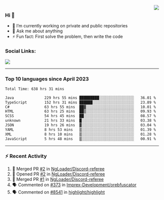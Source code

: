 <!--
<a href="https://wuffy.eu">
  <img align="right" src="https://github.com/ngloader/ngloader/blob/devcard/devcard.png" height="410" width="300" alt="NgLoader's Dev Card"/>
</a>
-->

<a href="https://wuffy.eu">
  <img align="right" src="https://github-readme-stats.vercel.app/api?username=ngloader&count_private=true&include_all_commits=true&show_icons=true&hide_rank=true&theme=dracula" />
</a>

### Hi 👋
- 🔭 I’m currently working on private and public repositories
- 💬 Ask me about anything
- ⚡ Fun fact: First solve the problem, then write the code

### Social Links:
<a href="https://discord.gg/jUtRU5Q">
  <img src="https://dcbadge.limes.pink/api/shield/128286216708685824?style=flat&theme=clean&compact=true" />
</a>

<!--
---

<div>
  <img src="https://github-readme-stats.vercel.app/api/wakatime?username=NgLoader&api_domain=wakapi.wuffy.dev&bg_color=282a36&title_color=ff6e96&icon_color=2F855A&text_color=ffffff&custom_title=Week%20Stats&layout=compact" />
</div>

---

<div>
  <img height="170" align="left" src="https://github-readme-stats.vercel.app/api?username=ngloader&count_private=true&include_all_commits=true&show_icons=true&theme=dracula" />
  <img src="https://github-readme-stats.vercel.app/api/top-langs/?username=ngloader&layout=compact&theme=dracula" />
</div>

---

<a href="https://github.com/ryo-ma/github-profile-trophy">
  <img width=800 src="https://github-profile-trophy.vercel.app/?username=ngloader&column=8&theme=dracula&no-frame=true"/>
</a>
-->

---

### Top 10 languages since April 2023

<!--START_SECTION:waka-->

```txt
Total Time: 638 hrs 31 mins

Java              229 hrs 55 mins █████████░░░░░░░░░░░░░░░░   36.01 %
TypeScript        152 hrs 31 mins ██████░░░░░░░░░░░░░░░░░░░   23.89 %
C#                63 hrs 55 mins  ██▓░░░░░░░░░░░░░░░░░░░░░░   10.01 %
HTML              63 hrs 25 mins  ██▒░░░░░░░░░░░░░░░░░░░░░░   09.93 %
SCSS              54 hrs 45 mins  ██░░░░░░░░░░░░░░░░░░░░░░░   08.57 %
unknown           21 hrs 33 mins  █░░░░░░░░░░░░░░░░░░░░░░░░   03.38 %
JSON              19 hrs 26 mins  ▓░░░░░░░░░░░░░░░░░░░░░░░░   03.04 %
YAML              8 hrs 53 mins   ▒░░░░░░░░░░░░░░░░░░░░░░░░   01.39 %
XML               8 hrs 10 mins   ▒░░░░░░░░░░░░░░░░░░░░░░░░   01.28 %
JavaScript        5 hrs 48 mins   ▒░░░░░░░░░░░░░░░░░░░░░░░░   00.91 %
```

<!--END_SECTION:waka-->

---

### :zap: Recent Activity
<!--START_SECTION:activity-->
1. 🎉 Merged PR [#2](https://github.com/NgLoader/Discord-referee/pull/2) in [NgLoader/Discord-referee](https://github.com/NgLoader/Discord-referee)
2. 💪 Opened PR [#2](https://github.com/NgLoader/Discord-referee/pull/2) in [NgLoader/Discord-referee](https://github.com/NgLoader/Discord-referee)
3. 🎉 Merged PR [#1](https://github.com/NgLoader/Discord-referee/pull/1) in [NgLoader/Discord-referee](https://github.com/NgLoader/Discord-referee)
4. 🗣 Commented on [#373](https://github.com/Imprex-Development/orebfuscator/issues/373#issuecomment-2133646461) in [Imprex-Development/orebfuscator](https://github.com/Imprex-Development/orebfuscator)
5. 🗣 Commented on [#8541](https://github.com/highlight/highlight/pull/8541#issuecomment-2117972341) in [highlight/highlight](https://github.com/highlight/highlight)
<!--END_SECTION:activity-->
